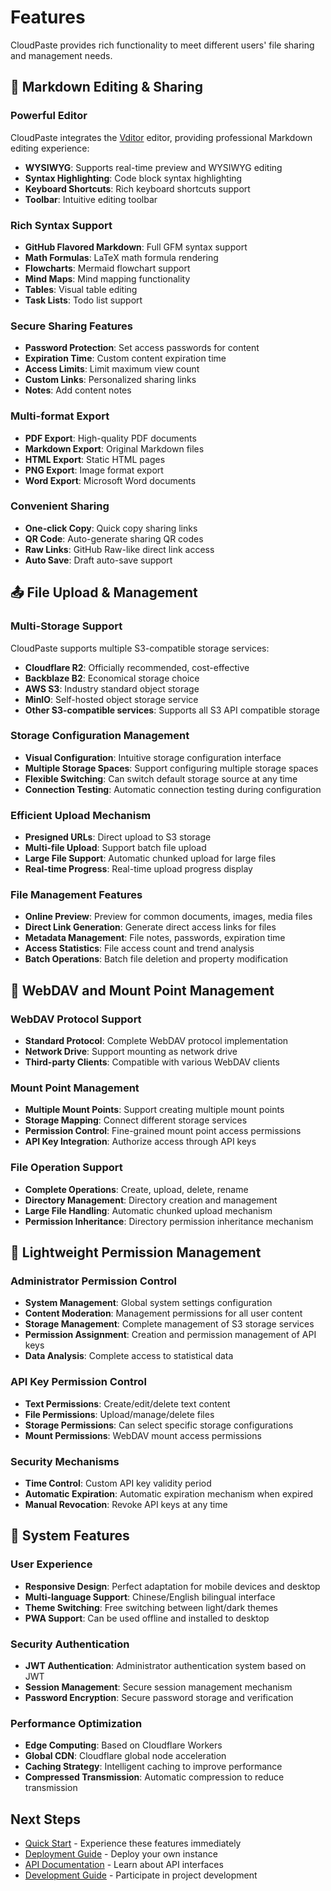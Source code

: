 # Features

CloudPaste provides rich functionality to meet different users' file sharing and management needs.

## 📝 Markdown Editing & Sharing

### Powerful Editor

CloudPaste integrates the [Vditor](https://github.com/Vanessa219/vditor) editor, providing professional Markdown editing experience:

- **WYSIWYG**: Supports real-time preview and WYSIWYG editing
- **Syntax Highlighting**: Code block syntax highlighting
- **Keyboard Shortcuts**: Rich keyboard shortcuts support
- **Toolbar**: Intuitive editing toolbar

### Rich Syntax Support

- **GitHub Flavored Markdown**: Full GFM syntax support
- **Math Formulas**: LaTeX math formula rendering
- **Flowcharts**: Mermaid flowchart support
- **Mind Maps**: Mind mapping functionality
- **Tables**: Visual table editing
- **Task Lists**: Todo list support

### Secure Sharing Features

- **Password Protection**: Set access passwords for content
- **Expiration Time**: Custom content expiration time
- **Access Limits**: Limit maximum view count
- **Custom Links**: Personalized sharing links
- **Notes**: Add content notes

### Multi-format Export

- **PDF Export**: High-quality PDF documents
- **Markdown Export**: Original Markdown files
- **HTML Export**: Static HTML pages
- **PNG Export**: Image format export
- **Word Export**: Microsoft Word documents

### Convenient Sharing

- **One-click Copy**: Quick copy sharing links
- **QR Code**: Auto-generate sharing QR codes
- **Raw Links**: GitHub Raw-like direct link access
- **Auto Save**: Draft auto-save support

## 📤 File Upload & Management

### Multi-Storage Support

CloudPaste supports multiple S3-compatible storage services:

- **Cloudflare R2**: Officially recommended, cost-effective
- **Backblaze B2**: Economical storage choice
- **AWS S3**: Industry standard object storage
- **MinIO**: Self-hosted object storage service
- **Other S3-compatible services**: Supports all S3 API compatible storage

### Storage Configuration Management

- **Visual Configuration**: Intuitive storage configuration interface
- **Multiple Storage Spaces**: Support configuring multiple storage spaces
- **Flexible Switching**: Can switch default storage source at any time
- **Connection Testing**: Automatic connection testing during configuration

### Efficient Upload Mechanism

- **Presigned URLs**: Direct upload to S3 storage
- **Multi-file Upload**: Support batch file upload
- **Large File Support**: Automatic chunked upload for large files
- **Real-time Progress**: Real-time upload progress display

### File Management Features

- **Online Preview**: Preview for common documents, images, media files
- **Direct Link Generation**: Generate direct access links for files
- **Metadata Management**: File notes, passwords, expiration time
- **Access Statistics**: File access count and trend analysis
- **Batch Operations**: Batch file deletion and property modification

## 🔄 WebDAV and Mount Point Management

### WebDAV Protocol Support

- **Standard Protocol**: Complete WebDAV protocol implementation
- **Network Drive**: Support mounting as network drive
- **Third-party Clients**: Compatible with various WebDAV clients

### Mount Point Management

- **Multiple Mount Points**: Support creating multiple mount points
- **Storage Mapping**: Connect different storage services
- **Permission Control**: Fine-grained mount point access permissions
- **API Key Integration**: Authorize access through API keys

### File Operation Support

- **Complete Operations**: Create, upload, delete, rename
- **Directory Management**: Directory creation and management
- **Large File Handling**: Automatic chunked upload mechanism
- **Permission Inheritance**: Directory permission inheritance mechanism

## 🔐 Lightweight Permission Management

### Administrator Permission Control

- **System Management**: Global system settings configuration
- **Content Moderation**: Management permissions for all user content
- **Storage Management**: Complete management of S3 storage services
- **Permission Assignment**: Creation and permission management of API keys
- **Data Analysis**: Complete access to statistical data

### API Key Permission Control

- **Text Permissions**: Create/edit/delete text content
- **File Permissions**: Upload/manage/delete files
- **Storage Permissions**: Can select specific storage configurations
- **Mount Permissions**: WebDAV mount access permissions

### Security Mechanisms

- **Time Control**: Custom API key validity period
- **Automatic Expiration**: Automatic expiration mechanism when expired
- **Manual Revocation**: Revoke API keys at any time

## 💫 System Features

### User Experience

- **Responsive Design**: Perfect adaptation for mobile devices and desktop
- **Multi-language Support**: Chinese/English bilingual interface
- **Theme Switching**: Free switching between light/dark themes
- **PWA Support**: Can be used offline and installed to desktop

### Security Authentication

- **JWT Authentication**: Administrator authentication system based on JWT
- **Session Management**: Secure session management mechanism
- **Password Encryption**: Secure password storage and verification

### Performance Optimization

- **Edge Computing**: Based on Cloudflare Workers
- **Global CDN**: Cloudflare global node acceleration
- **Caching Strategy**: Intelligent caching to improve performance
- **Compressed Transmission**: Automatic compression to reduce transmission

## Next Steps

- [Quick Start](/en/guide/quick-start) - Experience these features immediately
- [Deployment Guide](/en/guide/deploy-github-actions) - Deploy your own instance
- [API Documentation](/en/api/) - Learn about API interfaces
- [Development Guide](/en/development/) - Participate in project development
